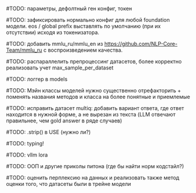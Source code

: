 #TODO: параметры, дефолтный ген конфиг, токен

#TODO: зафиксировать нормально конфиг для любой foundation модели. eos / global prefix выставлять по умолчанию (при их отсутствии) исходя из токенизатора.

#TODO: добавить mmlu_ru/mmlu_en из https://github.com/NLP-Core-Team/mmlu_ru с воспроизведением качества.

#TODO: распараллелить препроцессинг датасетов, более корректно реализовать учет max_sample_per_dataset

#TODO: логгер в models

#TODO: Мэйн классы моделей нужно существенно отрефакторить + поменять названия методов и класса на более понятные и приемлемые

#TODO: исправить датасет multiq: добавить вариант ответа, где ответ находится в нужной форме, а не вырезан из текста (LLM отвечают правильнее, чем gold answer в ряде случаев)

#TODO: .strip() в USE (нужно ли?)

#TODO: typing!

#TODO: vllm lora

#TODO: ООП и другие приколы питона (где бы найти норм кодстайл?)

#TODO: оценить перплексию на данных и реализовать также метод оценки того, что датасеты были в трейне модели